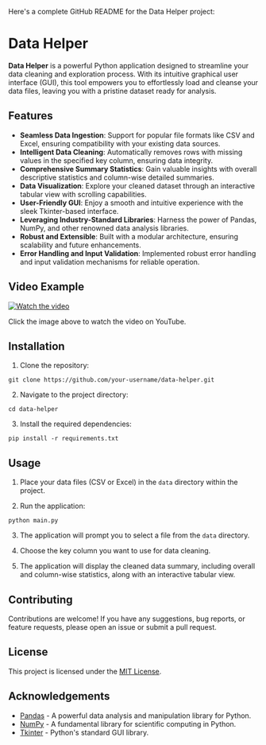 Here's a complete GitHub README for the Data Helper project:

# Data Helper

**Data Helper** is a powerful Python application designed to streamline your data cleaning and exploration process. With its intuitive graphical user interface (GUI), this tool empowers you to effortlessly load and cleanse your data files, leaving you with a pristine dataset ready for analysis.

## Features

- **Seamless Data Ingestion**: Support for popular file formats like CSV and Excel, ensuring compatibility with your existing data sources.
- **Intelligent Data Cleaning**: Automatically removes rows with missing values in the specified key column, ensuring data integrity.
- **Comprehensive Summary Statistics**: Gain valuable insights with overall descriptive statistics and column-wise detailed summaries.
- **Data Visualization**: Explore your cleaned dataset through an interactive tabular view with scrolling capabilities.
- **User-Friendly GUI**: Enjoy a smooth and intuitive experience with the sleek Tkinter-based interface.
- **Leveraging Industry-Standard Libraries**: Harness the power of Pandas, NumPy, and other renowned data analysis libraries.
- **Robust and Extensible**: Built with a modular architecture, ensuring scalability and future enhancements.
- **Error Handling and Input Validation**: Implemented robust error handling and input validation mechanisms for reliable operation.

## Video Example
[![Watch the video](https://img.youtube.com/vi/6CE7muF-Ep8/0.jpg)](https://www.youtube.com/watch?v=6CE7muF-Ep8)

Click the image above to watch the video on YouTube.




## Installation

1. Clone the repository:
```
git clone https://github.com/your-username/data-helper.git
```

2. Navigate to the project directory:
```
cd data-helper
```

3. Install the required dependencies:
```
pip install -r requirements.txt
```

## Usage

1. Place your data files (CSV or Excel) in the `data` directory within the project.

2. Run the application:
```
python main.py
```

3. The application will prompt you to select a file from the `data` directory.

4. Choose the key column you want to use for data cleaning.

5. The application will display the cleaned data summary, including overall and column-wise statistics, along with an interactive tabular view.

## Contributing

Contributions are welcome! If you have any suggestions, bug reports, or feature requests, please open an issue or submit a pull request.

## License

This project is licensed under the [MIT License](LICENSE).

## Acknowledgements

- [Pandas](https://pandas.pydata.org/) - A powerful data analysis and manipulation library for Python.
- [NumPy](https://numpy.org/) - A fundamental library for scientific computing in Python.
- [Tkinter](https://docs.python.org/3/library/tkinter.html) - Python's standard GUI library.
